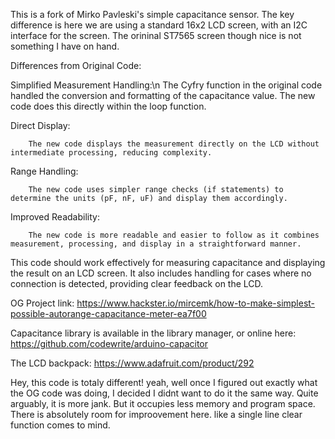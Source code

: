 This is a fork of Mirko Pavleski's simple capacitance sensor. 
The key difference is here we are using a standard 16x2 LCD 
screen, with an I2C interface for the screen. The orininal 
ST7565 screen though nice is not something I have on hand.

Differences from Original Code:

Simplified Measurement Handling:\n
 The Cyfry function in the original code handled the conversion and formatting of the capacitance value. The new code does this directly within the loop function.

Direct Display:

        The new code displays the measurement directly on the LCD without intermediate processing, reducing complexity.

Range Handling:

        The new code uses simpler range checks (if statements) to determine the units (pF, nF, uF) and display them accordingly.

Improved Readability:

        The new code is more readable and easier to follow as it combines measurement, processing, and display in a straightforward manner.


This code should work effectively for measuring capacitance and displaying the result on an LCD screen. It also includes handling for cases where no connection is detected, providing clear feedback on the LCD.


OG Project link:
https://www.hackster.io/mircemk/how-to-make-simplest-possible-autorange-capacitance-meter-ea7f00

Capacitance library is available in the library manager, or online here:
https://github.com/codewrite/arduino-capacitor

The LCD backpack:
https://www.adafruit.com/product/292

Hey, this code is totaly different!
yeah, well once I figured out exactly what the OG code was doing, I decided I didnt want to do it the same way.
Quite arguably, it is more jank. But it occupies less memory and program space. There is absolutely room for improovement here. 
like a single line clear function comes to mind.
